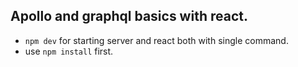## Apollo and graphql basics with react.
- `npm dev` for starting server and react both with single command.
- use `npm install` first.
